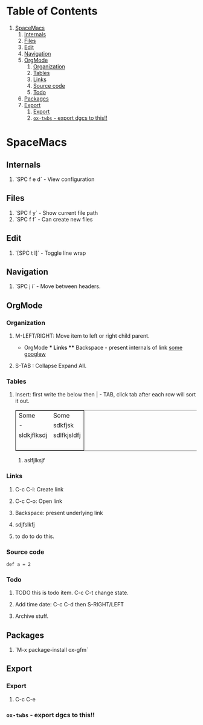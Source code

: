 
# Table of Contents

1.  [SpaceMacs](#org8645efb)
    1.  [Internals](#orgbe2de3c)
    2.  [Files](#orgb559745)
    3.  [Edit](#org6353d29)
    4.  [Navigation](#orge7f8a58)
    5.  [OrgMode](#org39c54b7)
        1.  [Organization](#org271b077)
        2.  [Tables](#org15a44cc)
        3.  [Links](#orga585fdc)
        4.  [Source code](#orgf8698f1)
        5.  [Todo](#org5ae1e01)
    6.  [Packages](#org48572cd)
    7.  [Export](#org5b6c853)
        1.  [Export](#org72c0422)
        2.  [`ox-twbs` - export dgcs to this!!](#org2974632)



<a id="org8645efb"></a>

# SpaceMacs


<a id="orgbe2de3c"></a>

## Internals

1.  \`SPC f e d\` - View configuration


<a id="orgb559745"></a>

## Files

1.  \`SPC f y\` - Show current file path
2.  \`SPC f f\` - Can create new files


<a id="org6353d29"></a>

## Edit

1.  \`[SPC t l]\` - Toggle line wrap


<a id="orge7f8a58"></a>

## Navigation

1.  \`SPC j i\` - Move between headers.


<a id="org39c54b7"></a>

## OrgMode


<a id="org271b077"></a>

### Organization

1.  M-LEFT/RIGHT: Move item to left or right child parent.

    -   OrgMode
        **\* Links
        \*\*** Backspace - present internals of link
        [some googlew](http://google.com)

2.  S-TAB : Collapse Expand All.


<a id="org15a44cc"></a>

### Tables

1.  Insert: first write the below then | - TAB, click tab after each row will sort it out.

    <table border="2" cellspacing="0" cellpadding="6" rules="groups" frame="hsides">
    
    
    <colgroup>
    <col  class="org-left" />
    
    <col  class="org-left" />
    </colgroup>
    <tbody>
    <tr>
    <td class="org-left">Some</td>
    <td class="org-left">Some</td>
    </tr>
    
    
    <tr>
    <td class="org-left">-</td>
    <td class="org-left">sdkfjsk</td>
    </tr>
    
    
    <tr>
    <td class="org-left">sldkjflksdj</td>
    <td class="org-left">sdlfkjsldfj</td>
    </tr>
    
    
    <tr>
    <td class="org-left">&#xa0;</td>
    <td class="org-left">&#xa0;</td>
    </tr>
    </tbody>
    </table>
    
    1.  aslfjlksjf


<a id="orga585fdc"></a>

### Links

1.  C-c C-l: Create link

2.  C-c C-o: Open link

3.  Backspace: present underlying link

4.  sdjfslkfj

5.  to do to do this.


<a id="orgf8698f1"></a>

### Source code

    def a = 2


<a id="org5ae1e01"></a>

### Todo

1.  TODO this is todo item. C-c C-t change state.

2.  Add time date: C-c C-d then S-RIGHT/LEFT

3.  Archive stuff.


<a id="org48572cd"></a>

## Packages

1.  \`M-x package-install ox-gfm\`


<a id="org5b6c853"></a>

## Export


<a id="org72c0422"></a>

### Export

1.  C-c C-e


<a id="org2974632"></a>

### `ox-twbs` - export dgcs to this!!


